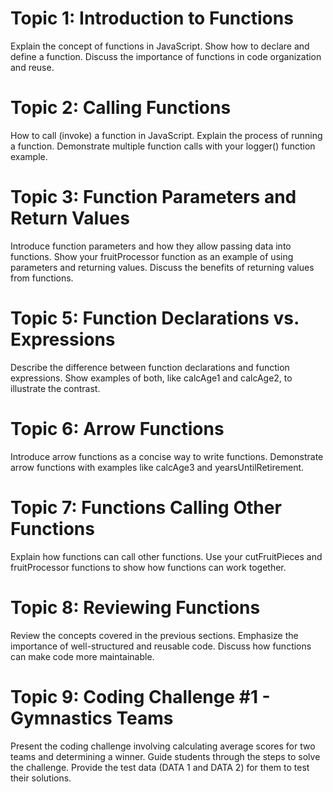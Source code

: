 # Topic 1: Introduction to Functions

Explain the concept of functions in JavaScript.
Show how to declare and define a function.
Discuss the importance of functions in code organization and reuse.

# Topic 2: Calling Functions

How to call (invoke) a function in JavaScript.
Explain the process of running a function.
Demonstrate multiple function calls with your logger() function example.

# Topic 3: Function Parameters and Return Values

Introduce function parameters and how they allow passing data into functions.
Show your fruitProcessor function as an example of using parameters and returning values.
Discuss the benefits of returning values from functions.

# Topic 5: Function Declarations vs. Expressions

Describe the difference between function declarations and function expressions.
Show examples of both, like calcAge1 and calcAge2, to illustrate the contrast.

# Topic 6: Arrow Functions

Introduce arrow functions as a concise way to write functions.
Demonstrate arrow functions with examples like calcAge3 and yearsUntilRetirement.

# Topic 7: Functions Calling Other Functions

Explain how functions can call other functions.
Use your cutFruitPieces and fruitProcessor functions to show how functions can work together.

# Topic 8: Reviewing Functions

Review the concepts covered in the previous sections.
Emphasize the importance of well-structured and reusable code.
Discuss how functions can make code more maintainable.

# Topic 9: Coding Challenge #1 - Gymnastics Teams

Present the coding challenge involving calculating average scores for two teams and determining a winner.
Guide students through the steps to solve the challenge.
Provide the test data (DATA 1 and DATA 2) for them to test their solutions.
